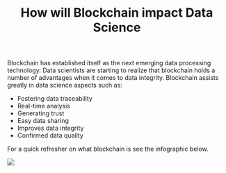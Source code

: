﻿---
title: "How will Blockchain impact Data Science"
layout: post
use_code: true
---

﻿﻿﻿Blockchain has established itself as the next emerging data processing
technology. Data scientists are starting to realize that blockchain holds a
number of advantages when it comes to data integrity. Blockchain assists greatly
in data science aspects such as: 
*   Fostering data traceability
*   Real-time analysis
*   Generating trust
*   Easy data sharing
*   Improves data integrity
*   Confirmed data quality

For a quick refresher on what blockchain is see the infographic below.


![](../images/a8d21144c0e57f412a2a0f3d9d138e1e.jpg")










